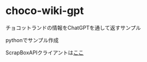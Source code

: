 # choco-wiki-gpt
チョコットランドの情報をChatGPTを通して返すサンプル

pythonでサンプル作成

ScrapBoxAPIクライアントは[ここ](https://github.com/wagowa5/ScrapBoxApiClient)
